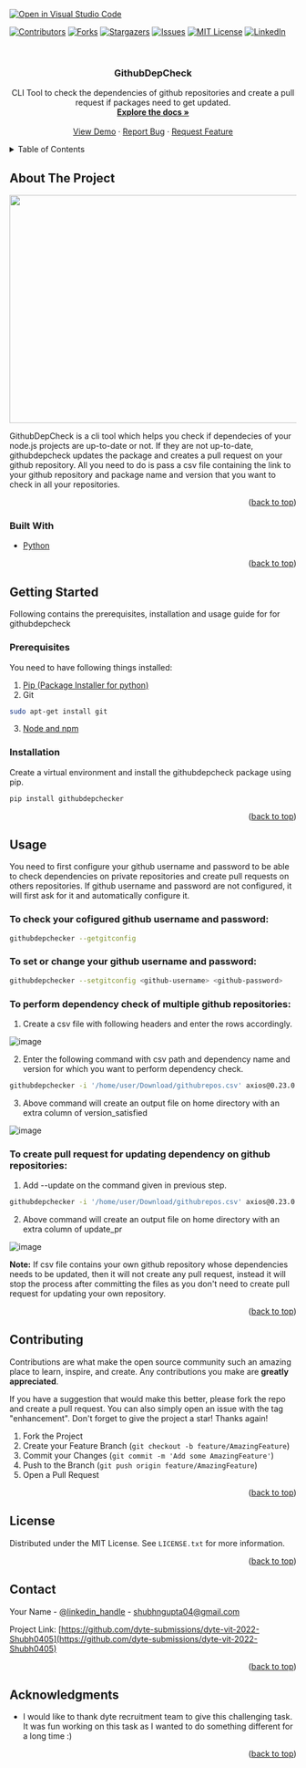 [![Open in Visual Studio Code](https://classroom.github.com/assets/open-in-vscode-c66648af7eb3fe8bc4f294546bfd86ef473780cde1dea487d3c4ff354943c9ae.svg)](https://classroom.github.com/online_ide?assignment_repo_id=7942774&assignment_repo_type=AssignmentRepo)
<div id="top"></div>
<!--
*** Thanks for checking out the Best-README-Template. If you have a suggestion
*** that would make this better, please fork the repo and create a pull request
*** or simply open an issue with the tag "enhancement".
*** Don't forget to give the project a star!
*** Thanks again! Now go create something AMAZING! :D
-->



<!-- PROJECT SHIELDS -->
<!--
*** I'm using markdown "reference style" links for readability.
*** Reference links are enclosed in brackets [ ] instead of parentheses ( ).
*** See the bottom of this document for the declaration of the reference variables
*** for contributors-url, forks-url, etc. This is an optional, concise syntax you may use.
*** https://www.markdownguide.org/basic-syntax/#reference-style-links
-->
[![Contributors][contributors-shield]][contributors-url]
[![Forks][forks-shield]][forks-url]
[![Stargazers][stars-shield]][stars-url]
[![Issues][issues-shield]][issues-url]
[![MIT License][license-shield]][license-url]
[![LinkedIn][linkedin-shield]][linkedin-url]



<!-- PROJECT LOGO -->
<br />
<div align="center">
 
<h3 align="center">GithubDepCheck</h3>

  <p align="center">
    CLI Tool to check the dependencies of github repositories and create a pull request if packages need to get updated.
    <br />
    <a href="https://github.com/dyte-submissions/dyte-vit-2022-Shubh0405"><strong>Explore the docs »</strong></a>
    <br />
    <br />
    <a href="https://github.com/dyte-submissions/dyte-vit-2022-Shubh0405">View Demo</a>
    ·
    <a href="https://github.com/dyte-submissions/dyte-vit-2022-Shubh0405/issues">Report Bug</a>
    ·
    <a href="https://github.com/dyte-submissions/dyte-vit-2022-Shubh0405/issues">Request Feature</a>
  </p>
</div>



<!-- TABLE OF CONTENTS -->
<details>
  <summary>Table of Contents</summary>
  <ol>
    <li>
      <a href="#about-the-project">About The Project</a>
      <ul>
        <li><a href="#built-with">Built With Python</a></li>
      </ul>
    </li>
    <li>
      <a href="#getting-started">Getting Started</a>
      <ul>
        <li><a href="#prerequisites">Prerequisites</a></li>
        <li><a href="#installation">Installation</a></li>
      </ul>
    </li>
    <li><a href="#usage">Usage</a></li>
    <li><a href="#contributing">Contributing</a></li>
    <li><a href="#license">License</a></li>
    <li><a href="#contact">Contact</a></li>
    <li><a href="#acknowledgments">Acknowledgments</a></li>
  </ol>
</details>



<!-- ABOUT THE PROJECT -->
## About The Project

<p align="center">
  <img width="600" height="400" src="https://user-images.githubusercontent.com/59278577/171269819-14e7d1cf-ceb2-454b-920a-8895d490ede1.png">
</p>

GithubDepCheck is a cli tool which helps you check if dependecies of your node.js projects are up-to-date or not. If they are not up-to-date, githubdepcheck updates the package and creates a pull request on your github repository. All you need to do is pass a csv file containing the link to your github repository and package name and version that you want to check in all your repositories.

<p align="right">(<a href="#top">back to top</a>)</p>



### Built With

* [Python](https://www.python.org/)

<p align="right">(<a href="#top">back to top</a>)</p>



<!-- GETTING STARTED -->
## Getting Started

Following contains the prerequisites, installation and usage guide for for githubdepcheck

### Prerequisites

You need to have following things installed: 
1. [Pip (Package Installer for python)](https://pypi.org/project/pip/)
2. Git
  ```sh
  sudo apt-get install git
  ```
3. [Node and npm](https://docs.npmjs.com/downloading-and-installing-node-js-and-npm)

### Installation

Create a virtual environment and install the githubdepcheck package using pip.

```sh
pip install githubdepchecker
```

<p align="right">(<a href="#top">back to top</a>)</p>



<!-- USAGE EXAMPLES -->
## Usage

You need to first configure your github username and password to be able to check dependencies on private repositories and create pull requests on others repositories. If github username and password are not configured, it will first ask for it and automatically configure it.

### To check your cofigured github username and password:
```sh
githubdepchecker --getgitconfig
```

### To set or change your github username and password:
```sh
githubdepchecker --setgitconfig <github-username> <github-password>
```

### To perform dependency check of multiple github repositories:

1. Create a csv file with following headers and enter the rows accordingly.

![image](https://user-images.githubusercontent.com/59278577/171265766-5d221f3f-5ddc-48e8-819d-85fe87a4f7e2.png)

2. Enter the following command with csv path and dependency name and version for which you want to perform dependency check.

```sh
githubdepchecker -i '/home/user/Download/githubrepos.csv' axios@0.23.0
```

3. Above command will create an output file on home directory with an extra column of version_satisfied

![image](https://user-images.githubusercontent.com/59278577/171266474-0deab356-ff3f-4907-ab36-ee313c8fba85.png)

### To create pull request for updating dependency on github repositories:

1. Add --update on the command given in previous step.

```sh
githubdepchecker -i '/home/user/Download/githubrepos.csv' axios@0.23.0 --update
```

2. Above command will create an output file on home directory with an extra column of update_pr

![image](https://user-images.githubusercontent.com/59278577/171267031-bb7415ef-ebe8-45c2-82ff-25968d0970e2.png)

**Note:** If csv file contains your own github repository whose dependencies needs to be updated, then it will not create any
pull request, instead it will stop the process after committing the files as you don't need to create pull request for updating your own repository.


<p align="right">(<a href="#top">back to top</a>)</p>

<!-- CONTRIBUTING -->
## Contributing

Contributions are what make the open source community such an amazing place to learn, inspire, and create. Any contributions you make are **greatly appreciated**.

If you have a suggestion that would make this better, please fork the repo and create a pull request. You can also simply open an issue with the tag "enhancement".
Don't forget to give the project a star! Thanks again!

1. Fork the Project
2. Create your Feature Branch (`git checkout -b feature/AmazingFeature`)
3. Commit your Changes (`git commit -m 'Add some AmazingFeature'`)
4. Push to the Branch (`git push origin feature/AmazingFeature`)
5. Open a Pull Request

<p align="right">(<a href="#top">back to top</a>)</p>



<!-- LICENSE -->
## License

Distributed under the MIT License. See `LICENSE.txt` for more information.

<p align="right">(<a href="#top">back to top</a>)</p>



<!-- CONTACT -->
## Contact

Your Name - [@linkedin_handle](https://www.linkedin.com/in/shubhgupta04/) - shubhngupta04@gmail.com

Project Link: [https://github.com/dyte-submissions/dyte-vit-2022-Shubh0405](https://github.com/dyte-submissions/dyte-vit-2022-Shubh0405)

<p align="right">(<a href="#top">back to top</a>)</p>



<!-- ACKNOWLEDGMENTS -->
## Acknowledgments

- I would like to thank dyte recruitment team to give this challenging task. It was fun working on this task as I wanted to do something different for a long time :)

<p align="right">(<a href="#top">back to top</a>)</p>



<!-- MARKDOWN LINKS & IMAGES -->
<!-- https://www.markdownguide.org/basic-syntax/#reference-style-links -->
[contributors-shield]: https://img.shields.io/github/contributors/dyte-submissions/dyte-vit-2022-Shubh0405.svg?style=for-the-badge
[contributors-url]: https://github.com/dyte-submissions/dyte-vit-2022-Shubh0405/graphs/contributors
[forks-shield]: https://img.shields.io/github/forks/dyte-submissions/dyte-vit-2022-Shubh0405.svg?style=for-the-badge
[forks-url]: https://github.com/dyte-submissions/dyte-vit-2022-Shubh0405/network/members
[stars-shield]: https://img.shields.io/github/stars/dyte-submissions/dyte-vit-2022-Shubh0405.svg?style=for-the-badge
[stars-url]: https://github.com/dyte-submissions/dyte-vit-2022-Shubh0405/stargazers
[issues-shield]: https://img.shields.io/github/issues/dyte-submissions/dyte-vit-2022-Shubh0405.svg?style=for-the-badge
[issues-url]: https://github.com/dyte-submissions/dyte-vit-2022-Shubh0405/issues
[license-shield]: https://img.shields.io/github/license/dyte-submissions/dyte-vit-2022-Shubh0405.svg?style=for-the-badge
[license-url]: https://github.com/dyte-submissions/dyte-vit-2022-Shubh0405/blob/master/LICENSE.txt
[linkedin-shield]: https://img.shields.io/badge/-LinkedIn-black.svg?style=for-the-badge&logo=linkedin&colorB=555
[linkedin-url]: https://www.linkedin.com/in/shubhgupta04/
[product-screenshot]: images/screenshot.png

